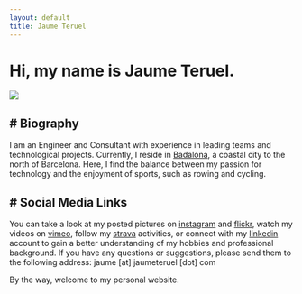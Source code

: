```yaml
---
layout: default
title: Jaume Teruel
---
```

# Hi, my name is Jaume Teruel.

![][1]

## # Biography

I am an Engineer and Consultant with experience in leading teams and technological projects. Currently, I reside in [Badalona][6], a coastal city to the north of Barcelona. Here, I find the balance between my passion for technology and the enjoyment of sports, such as rowing and cycling.

## # Social Media Links

You can take a look at my posted pictures on [instagram][3] and [flickr][9], watch my videos on [vimeo][4], follow my [strava][8] activities, or connect with my [linkedin][5] account to gain a better understanding of my hobbies and professional background. If you have any questions or suggestions, please send them to the following address: jaume [at] jaumeteruel [dot] com  

By the way, welcome to my personal website.  


   [1]: /images/jaumeteruel_square.png
   [2]: http://www.lerion.com
   [3]: http://www.instagram.com/jaumeteruel
   [4]: https://www.vimeo.com/lerion
   [5]: http://es.linkedin.com/in/jaumeteruel
   [6]: https://en.wikipedia.org/wiki/Badalona
   [7]: http://joanteruel.com
   [8]: https://www.strava.com/athletes/61838131
   [9]: https://www.flickr.com/photos/lerion/
